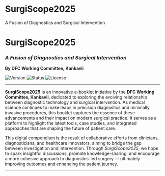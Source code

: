 # SurgiScope2025
A Fusion of Diagnostics and Surgical Intervention
# SurgiScope2025  
### *A Fusion of Diagnostics and Surgical Intervention*  
**By DFC Working Committee, Kankavli**

![Version](https://img.shields.io/badge/version-1.0-blue.svg)
![Status](https://img.shields.io/badge/status-active-brightgreen)
![License](https://img.shields.io/badge/license-CC%20BY--NC--SA%204.0-lightgrey.svg)

---

**SurgiScope2025** is an innovative e-booklet initiative by the **DFC Working Committee, Kankavli**, dedicated to exploring the evolving relationship between diagnostic technology and surgical intervention. As medical science continues to make leaps in precision diagnostics and minimally invasive procedures, this booklet captures the essence of these advancements and their impact on modern surgical practice. It serves as a platform to highlight the latest tools, case studies, and integrated approaches that are shaping the future of patient care.

This digital compendium is the result of collaborative efforts from clinicians, diagnosticians, and healthcare innovators, aiming to bridge the gap between investigation and intervention. Through *SurgiScope2025*, we hope to spark insightful discussions, promote knowledge-sharing, and encourage a more cohesive approach to diagnostics-led surgery — ultimately improving outcomes and enhancing the patient journey.

---
